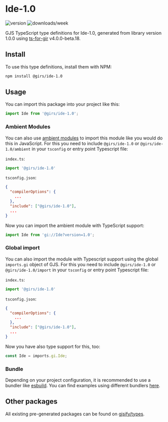 
# Ide-1.0

![version](https://img.shields.io/npm/v/@girs/ide-1.0)
![downloads/week](https://img.shields.io/npm/dw/@girs/ide-1.0)


GJS TypeScript type definitions for Ide-1.0, generated from library version 1.0.0 using [ts-for-gir](https://github.com/gjsify/ts-for-gir) v4.0.0-beta.18.


## Install

To use this type definitions, install them with NPM:
```bash
npm install @girs/ide-1.0
```

## Usage

You can import this package into your project like this:
```ts
import Ide from '@girs/ide-1.0';
```

### Ambient Modules

You can also use [ambient modules](https://github.com/gjsify/ts-for-gir/tree/main/packages/cli#ambient-modules) to import this module like you would do this in JavaScript.
For this you need to include `@girs/ide-1.0` or `@girs/ide-1.0/ambient` in your `tsconfig` or entry point Typescript file:

`index.ts`:
```ts
import '@girs/ide-1.0'
```

`tsconfig.json`:
```json
{
  "compilerOptions": {
    ...
  },
  "include": ["@girs/ide-1.0"],
  ...
}
```

Now you can import the ambient module with TypeScript support: 

```ts
import Ide from 'gi://Ide?version=1.0';
```

### Global import

You can also import the module with Typescript support using the global `imports.gi` object of GJS.
For this you need to include `@girs/ide-1.0` or `@girs/ide-1.0/import` in your `tsconfig` or entry point Typescript file:

`index.ts`:
```ts
import '@girs/ide-1.0'
```

`tsconfig.json`:
```json
{
  "compilerOptions": {
    ...
  },
  "include": ["@girs/ide-1.0"],
  ...
}
```

Now you have also type support for this, too:

```ts
const Ide = imports.gi.Ide;
```

### Bundle

Depending on your project configuration, it is recommended to use a bundler like [esbuild](https://esbuild.github.io/). You can find examples using different bundlers [here](https://github.com/gjsify/ts-for-gir/tree/main/examples).

## Other packages

All existing pre-generated packages can be found on [gjsify/types](https://github.com/gjsify/types).

